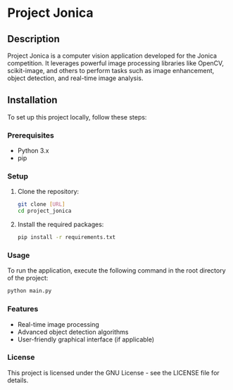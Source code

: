 # Project Jonica

## Description
Project Jonica is a computer vision application developed for the Jonica competition. It leverages powerful image processing libraries like OpenCV, scikit-image, and others to perform tasks such as image enhancement, object detection, and real-time image analysis.

## Installation

To set up this project locally, follow these steps:

### Prerequisites
- Python 3.x
- pip

### Setup
1. Clone the repository:
   ```bash
   git clone [URL]
   cd project_jonica

2. Install the required packages:
   ```bash
   pip install -r requirements.txt
   ```

### Usage
To run the application, execute the following command in the root directory of the project:

```bash
python main.py
```

### Features
- Real-time image processing
- Advanced object detection algorithms
- User-friendly graphical interface (if applicable)

### License
This project is licensed under the GNU License - see the LICENSE file for details.
